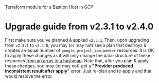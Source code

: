 Terraform module for a Bastion Host in GCP

# Upgrade guide from v2.3.1 to v2.4.0

First make sure you've planned & applied `v2.3.1`. Then, upon upgrading from `v2.3.1` to `v2.4.0`, you may (or may not) see a plan that destroys & creates an equal number of `google_project_iam_member` resources. It is OK to apply these changes as it will only change the data-structure of these resources [from an array to a hashmap](https://github.com/airasia/terraform-google-external_access/wiki/The-problem-of-%22shifting-all-items%22-in-an-array). Note that, after you plan & apply these changes, you may (or may not) get a **"Provider produced inconsistent result after apply"** error. Just re-plan and re-apply and that would resolve the error.
